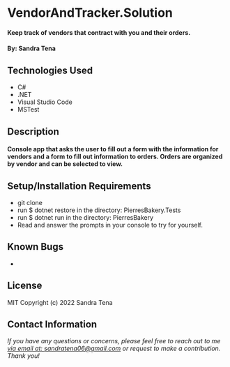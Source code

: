 # VendorAndTracker.Solution

#### Keep track of vendors that contract with you and their orders.  

#### By: Sandra Tena

## Technologies Used

* C#
* .NET
* Visual Studio Code
* MSTest

## Description
#### Console app that asks the user to fill out a form with the information for vendors and a form to fill out information to orders. Orders are organized by vendor and can be selected to view. 

## Setup/Installation Requirements

* git clone 
* run $ dotnet restore in the directory: PierresBakery.Tests
* run $ dotnet run in the directory: PierresBakery
* Read and answer the prompts in your console to try for yourself. 

## Known Bugs

* 

## License
MIT
Copyright (c) 2022 Sandra Tena
## Contact Information
_If you have any questions or concerns, please feel free to reach out to me [via email at: sandratena06@gmail.com](mailto:sandratena06@gmail.com) or request to make a contribution. Thank you!_ 